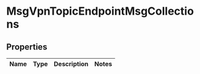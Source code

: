 
# MsgVpnTopicEndpointMsgCollections

## Properties
Name | Type | Description | Notes
------------ | ------------- | ------------- | -------------



